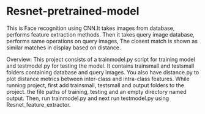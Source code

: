 # Resnet-pretrained-model
This is Face recognition using CNN.It takes images from database, performs feature extraction methods. Then it takes query image database, performs same operations on query images, The closest match is shown as similar matches in display based on  distance.

Overview:
This project consists of a trainmodel.py script for training model and testmodel.py for testing the model. It contains trainsmall and testsmall folders containing database and query images. You also have distance.py to plot distance metrics between inter-class and intra-class features. While running project, first add trainsmall, testsmall and output folders to the project. the file paths of training, testing and an empty directory named output.
Then, run trainmodel.py and next run testmodel.py using Resnet_feature_extractor.
